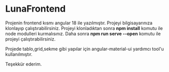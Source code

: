 # LunaFrontend

Projenin frontend kısmı angular 18 ile yazılmıştır.
Projeyi bilgisayarınıza klonlayıp çalıştırabilirsiniz.
Projeyi klonladıktan sonra **npm install** komutu ile node modulleri kurmalısınız.
Daha sonra **npm run serve --open** komutu ile projeyi çalıştırabilirsiniz.

Projede tablo,grid,sekme gibi yapılar için angular-material-ui yardımcı tool'u kullanılmıştır.

Teşekkür ederim.
